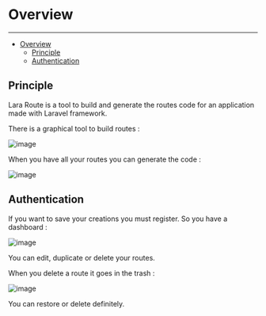 <a name="overview"></a>
# Overview

---
- [Overview](#overview)
  - [Principle](#principle)
  - [Authentication](#authentication)


<a name="principle"></a>
## Principle

Lara Route is a tool to build and generate the routes code for an application made with Laravel framework.

There is a graphical tool to build routes :

![image](/img/routes.png)

When you have all your routes you can generate the code :

![image](/img/generate.png)

<a name="authentication"></a>
## Authentication

If you want to save your creations you must register. So you have a dashboard :

![image](/img/dashboard.png)

You can edit, duplicate or delete your routes. 

When you delete a route it goes in the trash :

![image](/img/trash.png)

You can restore or delete definitely.
